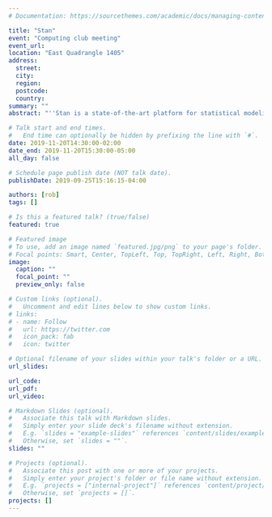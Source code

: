 ```yaml
---
# Documentation: https://sourcethemes.com/academic/docs/managing-content/

title: "Stan"
event: "Computing club meeting"
event_url:
location: "East Quadrangle 1405"
address:
  street:
  city:
  region:
  postcode:
  country:
summary: ""
abstract: "''Stan is a state-of-the-art platform for statistical modeling and high-performance statistical computation. Thousands of users rely on Stan for statistical modeling, data analysis, and prediction in the social, biological, and physical sciences, engineering, and business.''---[Stan website](https://mc-stan.org/)"

# Talk start and end times.
#   End time can optionally be hidden by prefixing the line with `#`.
date: 2019-11-20T14:30:00-02:00
date_end: 2019-11-20T15:30:00-05:00
all_day: false

# Schedule page publish date (NOT talk date).
publishDate: 2019-09-25T15:16:15-04:00

authors: [rob]
tags: []

# Is this a featured talk? (true/false)
featured: true

# Featured image
# To use, add an image named `featured.jpg/png` to your page's folder. 
# Focal points: Smart, Center, TopLeft, Top, TopRight, Left, Right, BottomLeft, Bottom, BottomRight.
image:
  caption: ""
  focal_point: ""
  preview_only: false

# Custom links (optional).
#   Uncomment and edit lines below to show custom links.
# links:
# - name: Follow
#   url: https://twitter.com
#   icon_pack: fab
#   icon: twitter

# Optional filename of your slides within your talk's folder or a URL.
url_slides:

url_code:
url_pdf:
url_video:

# Markdown Slides (optional).
#   Associate this talk with Markdown slides.
#   Simply enter your slide deck's filename without extension.
#   E.g. `slides = "example-slides"` references `content/slides/example-slides.md`.
#   Otherwise, set `slides = ""`.
slides: ""

# Projects (optional).
#   Associate this post with one or more of your projects.
#   Simply enter your project's folder or file name without extension.
#   E.g. `projects = ["internal-project"]` references `content/project/deep-learning/index.md`.
#   Otherwise, set `projects = []`.
projects: []
---
```

